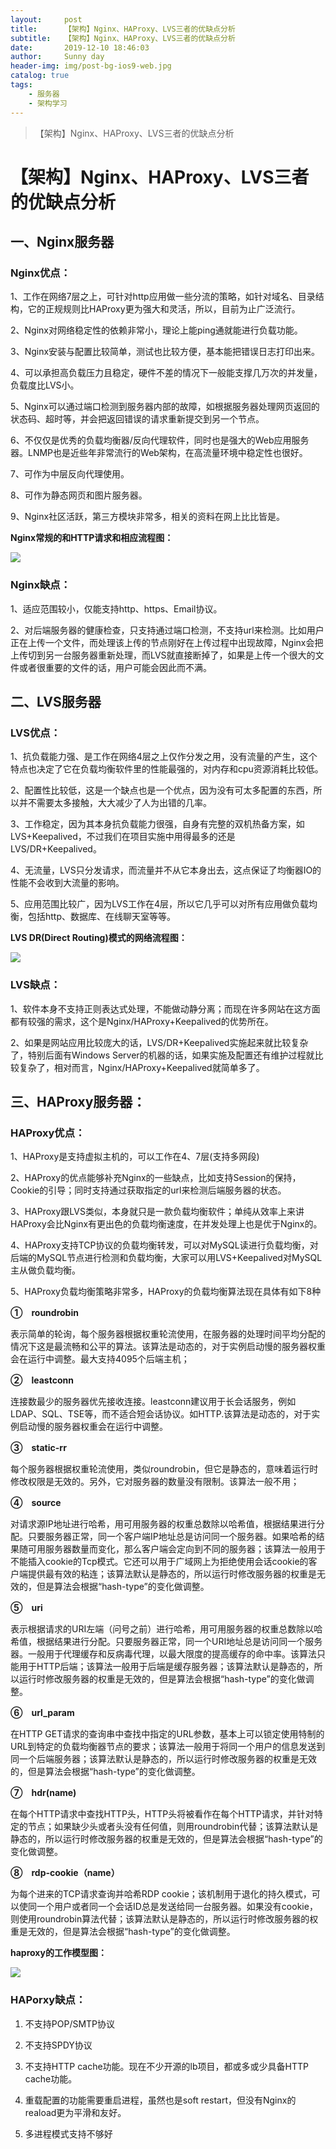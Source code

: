 ```yaml
---
layout:     post
title:      【架构】Nginx、HAProxy、LVS三者的优缺点分析
subtitle:   【架构】Nginx、HAProxy、LVS三者的优缺点分析
date:       2019-12-10 18:46:03
author:     Sunny day
header-img: img/post-bg-ios9-web.jpg
catalog: true
tags:
    - 服务器
    - 架构学习
---
```


>【架构】Nginx、HAProxy、LVS三者的优缺点分析

# 【架构】Nginx、HAProxy、LVS三者的优缺点分析


## 一、Nginx服务器

### Nginx优点：

1、工作在网络7层之上，可针对http应用做一些分流的策略，如针对域名、目录结构，它的正规规则比HAProxy更为强大和灵活，所以，目前为止广泛流行。

2、Nginx对网络稳定性的依赖非常小，理论上能ping通就能进行负载功能。

3、Nginx安装与配置比较简单，测试也比较方便，基本能把错误日志打印出来。

4、可以承担高负载压力且稳定，硬件不差的情况下一般能支撑几万次的并发量，负载度比LVS小。

5、Nginx可以通过端口检测到服务器内部的故障，如根据服务器处理网页返回的状态码、超时等，并会把返回错误的请求重新提交到另一个节点。

6、不仅仅是优秀的负载均衡器/反向代理软件，同时也是强大的Web应用服务器。LNMP也是近些年非常流行的Web架构，在高流量环境中稳定性也很好。

7、可作为中层反向代理使用。

8、可作为静态网页和图片服务器。

9、Nginx社区活跃，第三方模块非常多，相关的资料在网上比比皆是。

**Nginx常规的和HTTP请求和相应流程图：**

![](https://imgconvert.csdnimg.cn/aHR0cDovL3d3dy4xNzhsaW51eC5jb20vd3AtY29udGVudC91cGxvYWRzLzIwMTcvMDYvMjAxNzA2MjQxNDU2MDhfMzM3MjcucG5n?x-oss-process=image/format,png)

### Nginx缺点：

1、适应范围较小，仅能支持http、https、Email协议。

2、对后端服务器的健康检查，只支持通过端口检测，不支持url来检测。比如用户正在上传一个文件，而处理该上传的节点刚好在上传过程中出现故障，Nginx会把上传切到另一台服务器重新处理，而LVS就直接断掉了，如果是上传一个很大的文件或者很重要的文件的话，用户可能会因此而不满。

## 二、LVS服务器

### LVS优点：

1、抗负载能力强、是工作在网络4层之上仅作分发之用，没有流量的产生，这个特点也决定了它在负载均衡软件里的性能最强的，对内存和cpu资源消耗比较低。

2、配置性比较低，这是一个缺点也是一个优点，因为没有可太多配置的东西，所以并不需要太多接触，大大减少了人为出错的几率。

3、工作稳定，因为其本身抗负载能力很强，自身有完整的双机热备方案，如LVS+Keepalived，不过我们在项目实施中用得最多的还是LVS/DR+Keepalived。

4、无流量，LVS只分发请求，而流量并不从它本身出去，这点保证了均衡器IO的性能不会收到大流量的影响。

5、应用范围比较广，因为LVS工作在4层，所以它几乎可以对所有应用做负载均衡，包括http、数据库、在线聊天室等等。

**LVS DR(Direct Routing)模式的网络流程图：**

![](https://imgconvert.csdnimg.cn/aHR0cDovL3d3dy4xNzhsaW51eC5jb20vd3AtY29udGVudC91cGxvYWRzLzIwMTcvMDYvMjAxNzA2MjQxNDU2MThfMTMwNTQucG5n?x-oss-process=image/format,png)

### LVS缺点：

1、软件本身不支持正则表达式处理，不能做动静分离；而现在许多网站在这方面都有较强的需求，这个是Nginx/HAProxy+Keepalived的优势所在。

2、如果是网站应用比较庞大的话，LVS/DR+Keepalived实施起来就比较复杂了，特别后面有Windows Server的机器的话，如果实施及配置还有维护过程就比较复杂了，相对而言，Nginx/HAProxy+Keepalived就简单多了。

## 三、HAProxy服务器：

### HAProxy优点：

1、HAProxy是支持虚拟主机的，可以工作在4、7层(支持多网段)

2、HAProxy的优点能够补充Nginx的一些缺点，比如支持Session的保持，Cookie的引导；同时支持通过获取指定的url来检测后端服务器的状态。

3、HAProxy跟LVS类似，本身就只是一款负载均衡软件；单纯从效率上来讲HAProxy会比Nginx有更出色的负载均衡速度，在并发处理上也是优于Nginx的。

4、HAProxy支持TCP协议的负载均衡转发，可以对MySQL读进行负载均衡，对后端的MySQL节点进行检测和负载均衡，大家可以用LVS+Keepalived对MySQL主从做负载均衡。

5、HAProxy负载均衡策略非常多，HAProxy的负载均衡算法现在具体有如下8种

**①　roundrobin**

表示简单的轮询，每个服务器根据权重轮流使用，在服务器的处理时间平均分配的情况下这是最流畅和公平的算法。该算法是动态的，对于实例启动慢的服务器权重会在运行中调整。最大支持4095个后端主机；

**②　leastconn**

连接数最少的服务器优先接收连接。leastconn建议用于长会话服务，例如LDAP、SQL、TSE等，而不适合短会话协议。如HTTP.该算法是动态的，对于实例启动慢的服务器权重会在运行中调整。

**③　static-rr**

每个服务器根据权重轮流使用，类似roundrobin，但它是静态的，意味着运行时修改权限是无效的。另外，它对服务器的数量没有限制。该算法一般不用；

**④　source**

对请求源IP地址进行哈希，用可用服务器的权重总数除以哈希值，根据结果进行分配。只要服务器正常，同一个客户端IP地址总是访问同一个服务器。如果哈希的结果随可用服务器数量而变化，那么客户端会定向到不同的服务器；该算法一般用于不能插入cookie的Tcp模式。它还可以用于广域网上为拒绝使用会话cookie的客户端提供最有效的粘连；该算法默认是静态的，所以运行时修改服务器的权重是无效的，但是算法会根据“hash-type”的变化做调整。

**⑤　uri**

表示根据请求的URI左端（问号之前）进行哈希，用可用服务器的权重总数除以哈希值，根据结果进行分配。只要服务器正常，同一个URI地址总是访问同一个服务器。一般用于代理缓存和反病毒代理，以最大限度的提高缓存的命中率。该算法只能用于HTTP后端；该算法一般用于后端是缓存服务器；该算法默认是静态的，所以运行时修改服务器的权重是无效的，但是算法会根据“hash-type”的变化做调整。

**⑥　url_param**

在HTTP GET请求的查询串中查找<param>中指定的URL参数，基本上可以锁定使用特制的URL到特定的负载均衡器节点的要求；该算法一般用于将同一个用户的信息发送到同一个后端服务器；该算法默认是静态的，所以运行时修改服务器的权重是无效的，但是算法会根据“hash-type”的变化做调整。

**⑦　hdr(name)**

在每个HTTP请求中查找HTTP头<name>，HTTP头<name>将被看作在每个HTTP请求，并针对特定的节点；如果缺少头或者头没有任何值，则用roundrobin代替；该算法默认是静态的，所以运行时修改服务器的权重是无效的，但是算法会根据“hash-type”的变化做调整。

**⑧　rdp-cookie（name）**

为每个进来的TCP请求查询并哈希RDP cookie<name>；该机制用于退化的持久模式，可以使同一个用户或者同一个会话ID总是发送给同一台服务器。如果没有cookie，则使用roundrobin算法代替；该算法默认是静态的，所以运行时修改服务器的权重是无效的，但是算法会根据“hash-type”的变化做调整。

**haproxy的工作模型图：**

![](https://imgconvert.csdnimg.cn/aHR0cDovL3d3dy4xNzhsaW51eC5jb20vd3AtY29udGVudC91cGxvYWRzLzIwMTcvMDYvMjAxNzA2MjQxNDU2MjhfODM1ODIucG5n?x-oss-process=image/format,png)

### HAPorxy缺点：

1. 不支持POP/SMTP协议

2. 不支持SPDY协议

3. 不支持HTTP cache功能。现在不少开源的lb项目，都或多或少具备HTTP cache功能。

4. 重载配置的功能需要重启进程，虽然也是soft restart，但没有Nginx的reaload更为平滑和友好。

5. 多进程模式支持不够好

